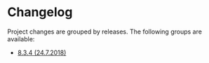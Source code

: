 # Changelog

Project changes are grouped by releases. The following groups are available:

* [8.3.4 (24.7.2018)](Documentation/Changelog/8.3.4.md)
